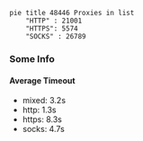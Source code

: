 
```mermaid
pie title 48446 Proxies in list
    "HTTP" : 21001
    "HTTPS": 5574
    "SOCKS" : 26789
```

### Some Info
#### Average Timeout

- mixed: 3.2s
- http: 1.3s
- https: 8.3s
- socks: 4.7s
